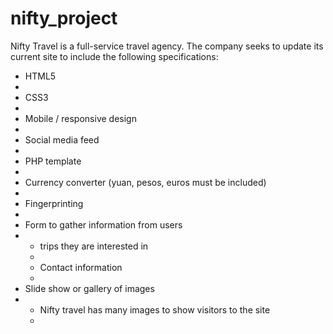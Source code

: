 # nifty_project

Nifty Travel is a full-service travel agency. The company seeks to update its current site to include the
following specifications:
<ul>
  <li>HTML5<li>
  <li>CSS3<li>
  <li>Mobile / responsive design<li>
  <li>Social media feed<li>
  <li>PHP template<li>
  <li>Currency converter (yuan, pesos, euros must be included)<li>
  <li>Fingerprinting<li>
  <li>Form to gather information from users<li>
    <ul><li>trips they are interested in<li>
    <li>Contact information<li></ul>
  <li>Slide show or gallery of images<li>
    <ul><li>Nifty travel has many images to show visitors to the site<li></ul>
</ul>

